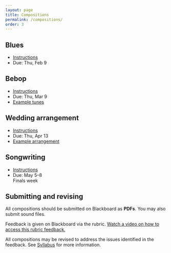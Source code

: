 ```yaml
---
layout: page
title: Compositions
permalink: /compositions/
order: 3
---
```


## Blues

* [Instructions](https://viva.pressbooks.pub/openmusictheory/chapter/blues-melodies-and-the-blues-scale/#assignments)
* Due: Thu, Feb 9

## Bebop

* [Instructions](https://viva.pressbooks.pub/openmusictheory/chapter/jazz-embellishing-chords/#assignments)
* Due: Thu, Mar 9
* [Example tunes](https://gmuedu-my.sharepoint.com/:b:/g/personal/mlavengo_gmu_edu/EWGPlGIcGJ5LincLGm0elcwBwgEaYqe-wGhiQQ82gZ6_aQ?e=ZXxIUt)

## Wedding arrangement

* [Instructions](https://gmuedu-my.sharepoint.com/:b:/g/personal/mlavengo_gmu_edu/ESezbpGaM1dKtrGedA-YX3cB0ebfepNG3qbbaLr_1sQhuA?e=ODFk9u)
* Due: Thu, Apr 13
* [Example arrangement](https://gmuedu-my.sharepoint.com/:f:/g/personal/mlavengo_gmu_edu/EsFrMTwDQvBEiaArzjdEqykB22X3Y6bgnEAnJx4R0BnOaA?e=piwhFQ)

## Songwriting

* [Instructions](https://gmuedu-my.sharepoint.com/:b:/g/personal/mlavengo_gmu_edu/EQXt8bU-pYpMvEC77ZwlMkEBamETDLnvOG28Pq7VYXH_iA?e=eTgPC7)
* Due: May 5–8<br/>Finals week

## Submitting and revising

All compositions should be submitted on Blackboard as **PDFs**. You may also submit sound files.

Feedback is given on Blackboard via the rubric. [Watch a video on how to access this rubric feedback.](https://gmuedu-my.sharepoint.com/:v:/g/personal/mlavengo_gmu_edu/EQThiI-cg1FPlNtTbaWl7NYBghj4hZeMUYlFZCWci1c7XA?e=PJxqfs)

All compositions may be revised to address the issues identified in the feedback. See [Syllabus](/syllabus/#graded-projects) for more information.